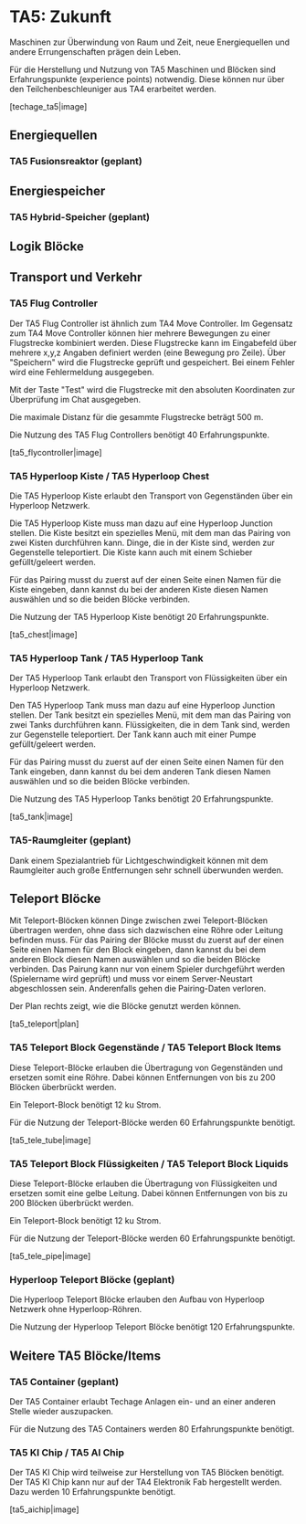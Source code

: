 # TA5: Zukunft

Maschinen zur Überwindung von Raum und Zeit, neue Energiequellen und andere Errungenschaften prägen dein Leben. 

Für die Herstellung und Nutzung von TA5 Maschinen und Blöcken sind Erfahrungspunkte (experience points) notwendig. Diese können nur über den Teilchenbeschleuniger aus TA4 erarbeitet werden.

[techage_ta5|image]

## Energiequellen

### TA5 Fusionsreaktor (geplant)

## Energiespeicher

### TA5 Hybrid-Speicher (geplant)

## Logik Blöcke

## Transport und Verkehr

### TA5 Flug Controller

Der TA5 Flug Controller ist ähnlich zum TA4 Move Controller. Im Gegensatz zum TA4 Move Controller können hier mehrere Bewegungen zu einer Flugstrecke kombiniert werden. Diese Flugstrecke kann im Eingabefeld über mehrere x,y,z Angaben definiert werden (eine Bewegung pro Zeile). Über "Speichern" wird die Flugstrecke geprüft und gespeichert. Bei einem Fehler wird eine Fehlermeldung ausgegeben.

Mit der Taste "Test" wird die Flugstrecke mit den absoluten Koordinaten zur Überprüfung im Chat ausgegeben.

Die maximale Distanz für die gesammte Flugstrecke beträgt 500 m.

Die Nutzung des TA5 Flug Controllers benötigt 40 Erfahrungspunkte.

[ta5_flycontroller|image]

### TA5 Hyperloop Kiste / TA5 Hyperloop Chest

Die TA5 Hyperloop Kiste erlaubt den Transport von Gegenständen über ein Hyperloop Netzwerk.

Die TA5 Hyperloop Kiste muss man dazu auf eine Hyperloop Junction stellen. Die Kiste besitzt ein spezielles Menü, mit dem man das Pairing von zwei Kisten durchführen kann. Dinge, die in der Kiste sind, werden zur Gegenstelle teleportiert. Die Kiste kann auch mit einem  Schieber gefüllt/geleert werden.

Für das Pairing musst du zuerst auf der einen Seite einen Namen für die Kiste eingeben, dann kannst du bei der anderen Kiste diesen Namen auswählen und so die beiden Blöcke verbinden.

Die Nutzung der TA5 Hyperloop Kiste benötigt 20 Erfahrungspunkte.

[ta5_chest|image]

### TA5 Hyperloop Tank / TA5 Hyperloop Tank

Der TA5 Hyperloop Tank erlaubt den Transport von Flüssigkeiten über ein Hyperloop Netzwerk.

Den TA5 Hyperloop Tank muss man dazu auf eine Hyperloop Junction stellen. Der Tank  besitzt ein spezielles Menü, mit dem man das Pairing von zwei Tanks durchführen kann. Flüssigkeiten, die in dem Tank sind, werden zur Gegenstelle teleportiert. Der Tank kann auch mit einer Pumpe  gefüllt/geleert werden.

Für das Pairing musst du zuerst auf der einen Seite einen Namen für den Tank eingeben, dann kannst du bei dem anderen Tank diesen Namen auswählen und so die beiden Blöcke verbinden.

Die Nutzung des TA5 Hyperloop Tanks benötigt 20 Erfahrungspunkte.

[ta5_tank|image]

### TA5-Raumgleiter (geplant)

Dank einem Spezialantrieb für Lichtgeschwindigkeit können mit dem Raumgleiter auch große Entfernungen sehr schnell überwunden werden.

## Teleport Blöcke

Mit Teleport-Blöcken können Dinge zwischen zwei Teleport-Blöcken übertragen werden, ohne dass sich dazwischen eine Röhre oder Leitung befinden muss. Für das Pairing der Blöcke musst du zuerst auf der einen Seite einen Namen für den Block eingeben, dann kannst du bei dem anderen Block diesen Namen auswählen und so die beiden Blöcke verbinden. Das Pairung kann nur von einem Spieler durchgeführt werden (Spielername wird geprüft) und muss vor einem Server-Neustart abgeschlossen sein. Anderenfalls gehen die Pairing-Daten verloren.

Der Plan rechts zeigt, wie die Blöcke genutzt werden können.

[ta5_teleport|plan]

### TA5 Teleport Block Gegenstände / TA5 Teleport Block Items

Diese Teleport-Blöcke erlauben die Übertragung von Gegenständen und ersetzen somit eine Röhre. Dabei können Entfernungen von bis zu 200 Blöcken überbrückt werden.

Ein Teleport-Block benötigt 12 ku Strom.

Für die Nutzung der Teleport-Blöcke werden 60 Erfahrungspunkte benötigt.

[ta5_tele_tube|image]

### TA5 Teleport Block Flüssigkeiten / TA5 Teleport Block Liquids

Diese Teleport-Blöcke erlauben die Übertragung von Flüssigkeiten und ersetzen somit eine gelbe Leitung. Dabei können Entfernungen von bis zu 200 Blöcken überbrückt werden.

Ein Teleport-Block benötigt 12 ku Strom.

Für die Nutzung der Teleport-Blöcke werden 60 Erfahrungspunkte benötigt.

[ta5_tele_pipe|image]

### Hyperloop Teleport Blöcke (geplant)

Die Hyperloop Teleport Blöcke erlauben den Aufbau von Hyperloop Netzwerk ohne Hyperloop-Röhren.

Die Nutzung der Hyperloop Teleport Blöcke benötigt 120 Erfahrungspunkte.

## Weitere TA5 Blöcke/Items

### TA5 Container (geplant)

Der TA5 Container erlaubt Techage Anlagen ein- und an einer anderen Stelle wieder auszupacken.

Für die Nutzung des TA5 Containers werden 80 Erfahrungspunkte benötigt.

### TA5 KI Chip / TA5 AI Chip

Der TA5 KI Chip wird teilweise zur Herstellung von TA5 Blöcken benötigt. Der TA5 KI Chip kann nur auf der TA4 Elektronik Fab hergestellt werden. Dazu werden 10 Erfahrungspunkte benötigt.

[ta5_aichip|image]